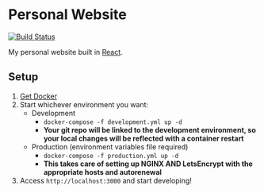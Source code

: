 # Personal Website

[![Build Status](https://travis-ci.org/mewil/personal-website.svg?branch=master)](https://travis-ci.org/mewil/personal-website)

My personal website built in [React](https://reactjs.org/).

## Setup

1. [Get Docker](https://docs.docker.com/install/)
2. Start whichever environment you want:
    * Development
        * `docker-compose -f development.yml up -d`
        * **Your git repo will be linked to the development environment, so your local changes will be reflected with a container restart**
    * Production (environment variables file required)
        * `docker-compose -f production.yml up -d`
        * **This takes care of setting up NGINX AND LetsEncrypt with the appropriate hosts and autorenewal**
3. Access `http://localhost:3000` and start developing!
